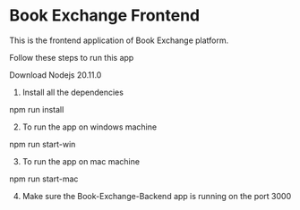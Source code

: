 # Book Exchange Frontend

This is the frontend application of Book Exchange platform.

Follow these steps to run this app

Download Nodejs 20.11.0

1. Install all the dependencies

npm run install

2. To run the app on windows machine

npm run start-win

3. To run the app on mac machine

npm run start-mac

4. Make sure the Book-Exchange-Backend app is running on the port 3000